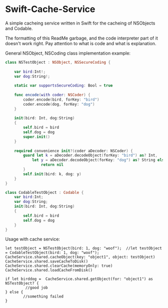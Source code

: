 # Swift-Cache-Service
A simple cacheing service written in Swift for the cacheing of NSObjects and Codable.

The formatting of this ReadMe garbage, and the code interpreter part of it doesn't work right.  Pay attention to what is code and what is explanation.

General NSObject, NSCoding class implementation example:

```swift
class NSTestObject : NSObject, NSSecureCoding {
    
    var bird:Int!;
    var dog:String!;
    
    static var supportsSecureCoding: Bool = true
    
    func encode(with coder: NSCoder) {
        coder.encode(bird, forKey: "bird")
        coder.encode(dog, forKey: "dog")
    }
    
    init(bird: Int, dog:String)
    {
        self.bird = bird
        self.dog = dog
        super.init()
    }
    
    required convenience init?(coder aDecoder: NSCoder) {
        guard let k = aDecoder.decodeObject(forKey: "bird") as? Int,
            let y = aDecoder.decodeObject(forKey: "dog") as? String else {
                return nil
        }
        self.init(bird: k, dog: y)
    }
}

class CodableTestObject : Codable {
    var bird:Int;
    var dog:String;
    init(bird: Int, dog:String)
    {
        self.bird = bird
        self.dog = dog
    }
}
```

Usage with cache service:

```
let testObject = NSTestObject(bird: 1, dog: "woof");  //let testObject = CodableTestObject(bird: 1, dog: "woof");
CacheService.shared.cacheObject(key: "object1", object: testObject)
CacheService.shared.saveCacheToDisk()
CacheService.shared.clearCache(memoryOnly: true)
CacheService.shared.loadCacheFromDisk()

if let birddog =  CacheService.shared.getObject(for: "object1") as NSTestObject? {
         //good job
} else {
        //something failed
}
```
